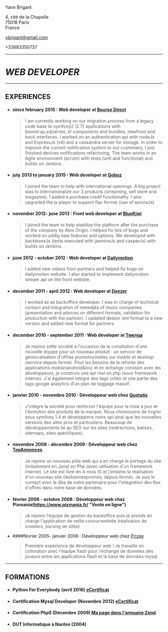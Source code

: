 Yann Brigant

4, cité de la Chapelle                
75018 Paris                                                                                 
France

ybrigant@gmail.com

+33683350737

---
# ***WEB DEVELOPER***

---


## EXPERIENCES ##

* #### since february 2015 : Web developer at [Bourse Direct](https://www.boursedirect.fr/ "Cotations, actualités et analyses boursières")
    > I am currently working on our migration process from a legacy code base to symfony2 (2.7) applications with bootstrap,sqlserver, sf components and bundles, newfront and back interfaces. I worked on an authentication api with nodeJs and ExpressJs (v4) and a cassandra server for storage. In order to improve the current notification system to our customers, I just finished devices notifications refactoring. The team works in an Agile environment (scrum) with tests (unit and functional) and builds on Jenkins.
    
* #### july 2013 to january 2015 : Web developer at [Qobuz](http://www.qobuz.com/ "Musique illimitée et Téléchargements Hi-Res 24-Bit")
    > I joined the team to help with international openings. A big project was to internationalize our 3 products (streaming, sell store and magazine). I added a purchase credit functionality. I also upgraded the js player to support flac format (use of auroraJs)

* #### november 2012- june 2013 : Front web developer at [BlueKiwi](https://bluekiwi.io/fr/ "Connectez vos collègues, clients et partenaires")
    > I joined the team to help stabilize the platform after the purchase of the company by Atos Origin. I helped fix lots of bugs and worked on addig new features and options. We developed with backboneJs (tests executed with jasmineJs and casperJs) with builds on Jenkins.

* #### june 2012 - october 2012 : Web developer at [Dailymotion](http://www.dailymotion.com/fr "Trouvez et regardez des vidéos recommandées pour vous")
    > I added new videos from partners and helped fix bugs on dailymotion website. I also started to implement dailymotion stream api on the front website.

* #### december 2011 - april 2012 : Web developer at [Deezer](https://www.deezer.com/fr/ "Deezer est le premier site d'écoute de musique à la demande")
    > I worked as as backoffice developer. I was in charge of technical contact and integration of metadata of music companies (presentation and advices on different formats, validation for production with the partner). I updated deezer xml format to a new version and added new format for partners.
    
* #### december 2010 - september 2011 : Web developer at [Twenga](http://www.twenga.fr/ "Le comparateur de prix le plus complet du web")
    > Je rejoins cette société à l'occasion de la consitution d'une nouvelle équipe pour un nouveau produit : un service de géolocalisation d'offres promotionnelles sur *mobile* et *desktop* (service depuis fermé). Pour les besoins de la refonte des applications *mobile*(android&ios) et en échange constant avec les développeurs, je construis une api rest en php (sous framework interne). J'ai également intégré des tags critéo et une partie des tags google analytics d'un plan de taggage massif.
    
* #### janvier 2010 - novembre 2010 : Développeur web chez [Quotatis](http://www.quotatis.fr/ "Devis Travaux - Comparer les prix avec 5 devis gratuitst")
    > J'intègre la société pour renforcer l'équipe pour la mise à jour et l'évolution des produits de la marque. Nous choisissons de migrer sous symfony 1.4 et développons notre api ainsi que les nouvelles versions des sites pros et particuliers. Beaucoup de développements lié au SEO sur les sites (redirections, balises, sitemaps, sites spécifiques).
   
* #### novembre 2008 - décembre 2009 : Développeur web chez [TopAnnonces](http://www.topannonces.fr/ "")
    > Je rejoins un nouveau pôle web qui a en charge le portage du site (initialement en Java) en Php (avec utilisation d'un framework interne). Le site est livré en 4 mois (!) et j'entame la réalisation d'un nouveau site (lesbonnespromos, depuis fermé). Je suis le contact avec le dba de notre partenaire pour l'intégration des flux d'offres dans notre base de données.

* #### février 2006 - octobre 2008 : Développeur web chez Pixmania(https://www.pixmania.fr/ "Vente en ligne")
    > Je rejoins l'équipe de gestion du backoffice puis je prends en charge l'application de veille concurrentielle (réalisation de crawlers, parsing de sites)

* ####février 2005- janvier 2006 : Développeur web chez [Prizee](http://www.prizee.com/ "Jeux gratuits : jeu flash en ligne et encheres de produits Prizee !")
    > Première expérience de développeur web ! Je travaille en colloration avec l'équipe flash pour l'échange de données des joueurs entre les applications flash et la base de données mysql.


---


## FORMATIONS

* #### Python For Everybody (avril 2016) [eCertificat](https://www.coursera.org/account/accomplishments/specialization/certificate/EQ63CUMV4YU9) 
 
* #### Certification Mysql Developer (Novembre 2012) [eCertificat](https://drive.google.com/file/d/0B7vEdkyr68IxWUw2ZUhQLXp0WlE/view?usp=sharing)

* #### Certification Php5 (Décembre 2009) [Ma page dans l'annuaire Zend](http://www.zend.com/en/yellow-pages/ZEND012321)

* #### DUT Informatique à Nantes (2004)
